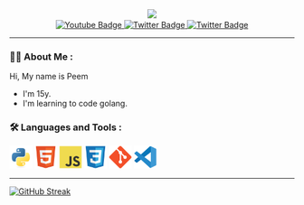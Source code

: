 <div id="badges" align="center">
  <img src="https://lanyard.cnrad.dev/api/785531601845092392"><br>
  <a href="https://www.youtube.com/channel/UC4OPpXyXQt_I6HLbncV6NiA">
    <img src="https://img.shields.io/badge/YouTube-red?style=for-the-badge&logo=youtube&logoColor=white" alt="Youtube Badge"/>
  </a>
  <a href="https://twitter.com/SLuxry">
    <img src="https://img.shields.io/badge/Twitter-blue?style=for-the-badge&logo=twitter&logoColor=white" alt="Twitter Badge"/>
  </a>
  <a href="https://www.instagram.com/zxphyrrrryes/">
    <img src="https://img.shields.io/badge/Instagram-E4405F?style=for-the-badge&logo=instagram&logoColor=white" alt="Twitter Badge"/>
  </a>
</div>

---

### :woman_technologist: About Me :
Hi, My name is Peem
- I'm 15y.
- I'm learning to code golang.

### :hammer_and_wrench: Languages and Tools :
<p align="start">
    <img src="https://github.com/devicons/devicon/blob/master/icons/python/python-original.svg" alt="ze" width="40" height="40"/>
    <img src="https://github.com/devicons/devicon/blob/master/icons/html5/html5-original.svg" alt="ze" width="40" height="40"/>
    <img src="https://github.com/devicons/devicon/blob/master/icons/javascript/javascript-original.svg" alt="ze" width="40" height="40"/>
    <img src="https://github.com/devicons/devicon/blob/master/icons/css3/css3-original.svg" alt="ze" width="40" height="40"/>
    <img src="https://github.com/devicons/devicon/blob/master/icons/git/git-original.svg" alt="ze" width="40" height="40"/>
    <img src="https://github.com/devicons/devicon/blob/master/icons/vscode/vscode-original.svg" alt="ze" width="40" height="40"/>
</p>

---

[![GitHub Streak](http://github-readme-streak-stats.herokuapp.com?user=Zephyrcc&theme=dark)](https://git.io/streak-stats)
